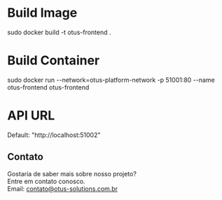 # Build Image
sudo docker build -t otus-frontend .

# Build Container
sudo docker run --network=otus-platform-network -p 51001:80 --name otus-frontend otus-frontend 

# API URL
Default: "http://localhost:51002"

## Contato
Gostaria de saber mais sobre nosso projeto? <br />
Entre em contato conosco. <br />
Email: contato@otus-solutions.com.br <br />



